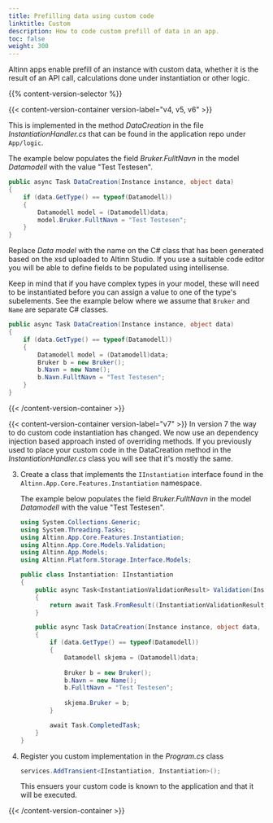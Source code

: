 ```yaml
---
title: Prefilling data using custom code
linktitle: Custom
description: How to code custom prefill of data in an app.
toc: false
weight: 300
---
```


Altinn apps enable prefill of an instance with custom data,
whether it is the result of an API call, calculations done under instantiation or other logic.

{{% content-version-selector %}}

{{< content-version-container version-label="v4, v5, v6" >}}

This is implemented in the method _DataCreation_ in the file _InstantiationHandler.cs_ that can be found in the application repo under `App/logic`.

The example below populates the field _Bruker.FulltNavn_ in the model _Datamodell_ with the value "Test Testesen".

```C# {hl_lines=[6]}
public async Task DataCreation(Instance instance, object data)
{
    if (data.GetType() == typeof(Datamodell))
    {
        Datamodell model = (Datamodell)data;
        model.Bruker.FulltNavn = "Test Testesen";
    }
}
```

Replace _Data model_ with the name on the C# class that has been generated based 
on the xsd uploaded to Altinn Studio. If you use a suitable code editor you will be able to define fields
to be populated using intellisense.

Keep in mind that if you have complex types in your model, these will need to be instantiated before you can
assign a value to one of the type's subelements. See the example below where we assume that `Bruker` and 
`Name` are separate C# classes.

```C#
public async Task DataCreation(Instance instance, object data)
{
    if (data.GetType() == typeof(Datamodell))
    {
        Datamodell model = (Datamodell)data;
        Bruker b = new Bruker();
        b.Navn = new Name();
        b.Navn.FulltNavn = "Test Testesen";
    }
}
```
{{< /content-version-container >}}

{{< content-version-container version-label="v7" >}}
In version 7 the way to do custom code instantiation has changed. We now use an dependency injection based approach insted of overriding methods. If you previously used to place your custom code in the DataCreation method in the _InstantiationHandler.cs_ class you will see that it's mostly the same.

3. Create a class that implements the `IInstantiation` interface found in the `Altinn.App.Core.Features.Instantiation` namespace.

   The example below populates the field _Bruker.FulltNavn_ in the model _Datamodell_ with the value "Test Testesen".

    ```C# {hl_lines=[23]}
    using System.Collections.Generic;
    using System.Threading.Tasks;
    using Altinn.App.Core.Features.Instantiation;
    using Altinn.App.Core.Models.Validation;
    using Altinn.App.Models;
    using Altinn.Platform.Storage.Interface.Models;

    public class Instantiation: IInstantiation
    {
        public async Task<InstantiationValidationResult> Validation(Instance instance)
        {
            return await Task.FromResult((InstantiationValidationResult)null);
        }

        public async Task DataCreation(Instance instance, object data, Dictionary<string, string> prefill)
        {
            if (data.GetType() == typeof(Datamodell))
            {
                Datamodell skjema = (Datamodell)data;
                
                Bruker b = new Bruker();
                b.Navn = new Name();
                b.FulltNavn = "Test Testesen";
                
                skjema.Bruker = b;
            }

            await Task.CompletedTask;
        }
    }
    ```
4. Register you custom implementation in the _Program.cs_ class

    ```C#
    services.AddTransient<IInstantiation, Instantiation>();
    ```
    This ensuers your custom code is known to the application and that it will be executed.

{{< /content-version-container >}}
